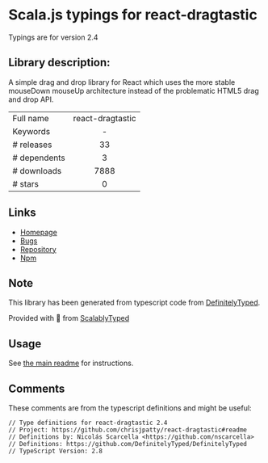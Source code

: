 
# Scala.js typings for react-dragtastic

Typings are for version 2.4

## Library description:
A simple drag and drop library for React which uses the more stable mouseDown mouseUp architecture instead of the problematic HTML5 drag and drop API.

|                    |                 |
| ------------------ | :-------------: |
| Full name          | react-dragtastic |
| Keywords           | - |
| # releases         | 33 |
| # dependents       | 3 |
| # downloads        | 7888 |
| # stars            | 0 |

## Links
- [Homepage](https://github.com/chrisjpatty/react-dragtastic#readme)
- [Bugs](https://github.com/chrisjpatty/react-dragtastic/issues)
- [Repository](https://github.com/chrisjpatty/react-dragtastic)
- [Npm](https://www.npmjs.com/package/react-dragtastic)
    


## Note
This library has been generated from typescript code from [DefinitelyTyped](https://definitelytyped.org).

Provided with :purple_heart: from [ScalablyTyped](https://github.com/oyvindberg/ScalablyTyped)

## Usage
See [the main readme](../../readme.md) for instructions.

## Comments

These comments are from the typescript definitions and might be useful:
```
// Type definitions for react-dragtastic 2.4
// Project: https://github.com/chrisjpatty/react-dragtastic#readme
// Definitions by: Nicolás Scarcella <https://github.com/nscarcella>
// Definitions: https://github.com/DefinitelyTyped/DefinitelyTyped
// TypeScript Version: 2.8

```

